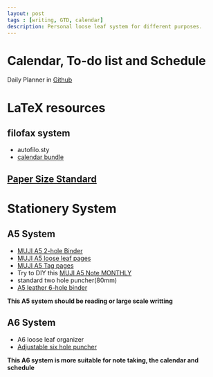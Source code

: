 ```yaml
---
layout: post
tags : [writing, GTD, calendar]
description: Personal loose leaf system for different purposes.
---
```


# Calendar, To-do list and Schedule

Daily Planner in [Github](https://github.com/quxiaofeng/daily_planner)

# LaTeX resources

## filofax system

+ autofilo.sty
+ [calendar bundle](http://www.ctan.org/tex-archive/macros/latex/contrib/calendar)

## [Paper Size Standard](http://zh.wikipedia.org/wiki/ISO_216)

# Stationery System

## A5 System

+ [MUJI A5 2-hole Binder](http://www.douban.com/photos/photo/1681928056/)
+ [MUJI A5 loose leaf pages](http://www.muji.us/store/stationery/notebooks/tree-planting-paper-loose-leaf-a5.html)
+ [MUJI A5 Tag pages](http://www.douban.com/photos/photo/1681931406/#image)
+ Try to DIY this [MUJI A5 Note MONTHLY](http://www.muji.us/store/stationery/notebooks/pt-paper-a5-2h-32sh-monthly.html)
+ standard two hole puncher(80mm)
+ [A5 leather 6-hole binder](http://trade.taobao.com/trade/detail/tradeSnap.htm?spm=a1z09.2.9.231&tradeID=145951262061323)

__This A5 system should be reading or large scale writting__

## A6 System

+ A6 loose leaf organizer
+ [Adjustable six hole puncher](http://item.taobao.com/item.htm?id=12339657674)

__This A6 system is more suitable for note taking, the calendar and schedule__



